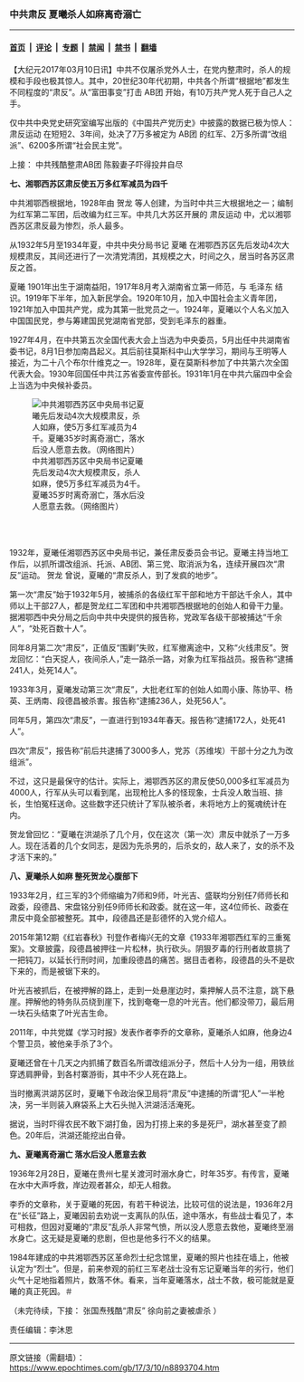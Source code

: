 ### 中共肃反 夏曦杀人如麻离奇溺亡

---

#### [首页](../../../..?n8893704) &nbsp;|&nbsp; [评论](../../../../../epoch-comment?n8893704) &nbsp;|&nbsp; [专题](../../../../../epoch-special?n8893704) &nbsp;|&nbsp; [禁闻](../../../../../epoch-news?n8893704) &nbsp;|&nbsp; [禁书](../../../../../books?n8893704) &nbsp;|&nbsp; [翻墙](https://github.com/gfw-breaker/nogfw/blob/master/README.md?n8893704)


<div class="post_content" id="artbody" itemprop="articleBody">
 <!-- article content begin -->
 <p>
  【大纪元2017年03月10日讯】中共不仅屠杀党外人士，在党内整肃时，杀人的规模和手段也极其惊人。其中，20世纪30年代初期，中共各个所谓“根据地”都发生不同程度的“肃反”。从“富田事变”打击
  <ok href="https://www.epochtimes.com/gb/tag/ab%E5%9B%A2.html">
   AB团
  </ok>
  开始，有10万共产党人死于自己人之手。
 </p>
 <p>
  仅中共中央党史研究室编写出版的《中国共产党历史》中披露的数据已极为惊人：
  <ok href="https://www.epochtimes.com/gb/tag/%E8%82%83%E5%8F%8D%E8%BF%90%E5%8A%A8.html">
   肃反运动
  </ok>
  在短短2、3年间，处决了7万多被定为
  <ok href="https://www.epochtimes.com/gb/tag/ab%E5%9B%A2.html">
   AB团
  </ok>
  的红军、2万多所谓“改组派”、6200多所谓“社会民主党”。
 </p>
 <p>
  上接：
  <ok href="https://www.epochtimes.com/gb/17/3/8/n8889214.htm">
   中共残酷整肃AB团 陈毅妻子吓得投井自尽
  </ok>
 </p>
 <p>
  <strong>
   七、湘鄂西苏区肃反使五万多红军减员为四千
  </strong>
 </p>
 <p>
  中共湘鄂西根据地，1928年由
  <ok href="https://www.epochtimes.com/gb/tag/%E8%B4%BA%E9%BE%99.html">
   贺龙
  </ok>
  等人创建，为当时中共三大根据地之一；编制为红军第二军团，后改编为红三军。中共几大苏区开展的
  <ok href="https://www.epochtimes.com/gb/tag/%E8%82%83%E5%8F%8D%E8%BF%90%E5%8A%A8.html">
   肃反运动
  </ok>
  中，尤以湘鄂西苏区肃反最为惨烈，杀人最多。
 </p>
 <p>
  从1932年5月至1934年夏，中共中央分局书记
  <ok href="https://www.epochtimes.com/gb/tag/%E5%A4%8F%E6%9B%A6.html">
   夏曦
  </ok>
  在湘鄂西苏区先后发动4次大规模肃反，其间还进行了一次清党清团，其规模之大，时间之久，居当时各苏区肃反之首。
 </p>
 <p>
  <ok href="https://www.epochtimes.com/gb/tag/%E5%A4%8F%E6%9B%A6.html">
   夏曦
  </ok>
  1901年出生于湖南益阳，1917年8月考入湖南省立第一师范，与
  <ok href="https://www.epochtimes.com/gb/tag/%E6%AF%9B%E6%B3%BD%E4%B8%9C.html">
   毛泽东
  </ok>
  结识。1919年下半年，加入新民学会。1920年10月，加入中国社会主义青年团，1921年加入中国共产党，成为其第一批党员之一。1924年，夏曦以个人名义加入中国国民党，参与筹建国民党湖南省党部，受到毛泽东的器重。
 </p>
 <p>
  1927年4月，在中共第五次全国代表大会上当选为中央委员，5月出任中共湖南省委书记，8月1日参加南昌起义。其后前往莫斯科中山大学学习，期间与王明等人接近，为二十八个布尔什维克之一。1928年，夏在莫斯科参加了中共第六次全国代表大会。1930年回国任中共江苏省委宣传部长。1931年1月在中共六届四中全会上当选为中央候补委员。
 </p>
 <figure aria-describedby="caption-attachment-8893725" class="wp-caption aligncenter" id="attachment_8893725" style="width: 200px">
  <ok href=" https://i.epochtimes.com/assets/uploads/2017/03/200px-Xia_Xi.jpg" rel="noreferrer noopener" target="_blank">
   <img alt="中共湘鄂西苏区中央局书记夏曦先后发动4次大规模肃反，杀人如麻，使5万多红军减员为4千。夏曦35岁时离奇溺亡，落水后没人愿意去救。（网络图片）" class="size-full wp-image-8893725" src="https://i.epochtimes.com/assets/uploads/2017/03/200px-Xia_Xi.jpg"/>
  </ok>
  <br/><figcaption class="wp-caption-text" id="caption-attachment-8893725">
   中共湘鄂西苏区中央局书记夏曦先后发动4次大规模肃反，杀人如麻，使5万多红军减员为4千。夏曦35岁时离奇溺亡，落水后没人愿意去救。（网络图片）
  </figcaption><br/>
 </figure><br/>
 <p>
  1932年，夏曦任湘鄂西苏区中央局书记，兼任肃反委员会书记。夏曦主持当地工作后，以抓所谓改组派、托派、AB团、第三党、取消派为名，连续开展四次“肃反”运动。
  <ok href="https://www.epochtimes.com/gb/tag/%E8%B4%BA%E9%BE%99.html">
   贺龙
  </ok>
  曾说，夏曦的“肃反杀人，到了发疯的地步”。
 </p>
 <p>
  第一次“肃反”始于1932年5月，被捕杀的各级红军干部和地方干部达千余人，其中师以上干部27人，都是贺龙红二军团和中共湘鄂西根据地的创始人和骨干力量。据湘鄂西中央分局之后向中共中央提供的报告称，党政军各级干部被捕达“千余人”，“处死百数十人”。
 </p>
 <p>
  同年8月第二次“肃反”，正值反“围剿”失败，红军撤离途中，又称“火线肃反”。贺龙回忆：“白天捉人，夜间杀人，”走一路杀一路，对象为红军指战员。报告称“逮捕241人，处死14人”。
 </p>
 <p>
  1933年3月，夏曦发动第三次“肃反”，大批老红军的创始人如周小康、陈协平、杨英、王炳南、段德昌被杀害。报告称“逮捕236人，处死56人”。
 </p>
 <p>
  同年5月，第四次“肃反”，一直进行到1934年春天。报告称“逮捕172人，处死41人”。
 </p>
 <p>
  四次“肃反”，报告称“前后共逮捕了3000多人，党苏（苏维埃）干部十分之九为改组派”。
 </p>
 <p>
  不过，这只是最保守的估计。实际上，湘鄂西苏区的肃反使50,000多红军减员为4000人，行军从头可以看到尾，出现枪比人多的怪现象，士兵没人敢当班、排长，生怕冤枉送命。这些数字还只统计了军队被杀者，未将地方上的冤魂统计在内。
 </p>
 <p>
  贺龙曾回忆：“夏曦在洪湖杀了几个月，仅在这次（第一次）肃反中就杀了一万多人。现在活着的几个女同志，是因为先杀男的，后杀女的，敌人来了，女的杀不及才活下来的。”
 </p>
 <p>
  <strong>
   八、夏曦杀人如麻 整死贺龙心腹部下
  </strong>
 </p>
 <p>
  1933年2月，红三军的3个师缩编为7师和9师，叶光吉、盛联均分别任7师师长和政委，段德昌、宋盘铭分别任9师师长和政委。就在这一年，这4位师长、政委在肃反中竟全部被整死。其中，段德昌还是彭德怀的入党介绍人。
 </p>
 <p>
  2015年第12期《红岩春秋》刊登作者梅兴无的文章《1933年湘鄂西红军的三重冤案》。文章披露，段德昌被押往一片松林，执行砍头。阴狠歹毒的行刑者故意挑了一把钝刀，以延长行刑时间，加重段德昌的痛苦。据目击者称，段德昌的头不是砍下来的，而是被锯下来的。
 </p>
 <p>
  叶光吉被抓后，在被押解的路上，走到一处悬崖边时，乘押解人员不注意，跳下悬崖。押解他的特务队员绕到崖下，找到奄奄一息的叶光吉。他们都没带刀，最后用一块石头结束了叶光吉生命。
 </p>
 <p>
  2011年，中共党媒《学习时报》发表作者李乔的文章称，夏曦杀人如麻，他身边4个警卫员，被他亲手杀了3个。
 </p>
 <p>
  夏曦还曾在十几天之内抓捕了数百名所谓改组派分子，然后十人分为一组，用铁丝穿透肩胛骨，到各村寨游街，其中不少人死在路上。
 </p>
 <p>
  当时撤离洪湖苏区时，夏曦下令政治保卫局将“肃反”中逮捕的所谓“犯人”一半枪决，另一半则装入麻袋系上大石头抛入洪湖活活淹死。
 </p>
 <p>
  据说，当时吓得农民不敢下湖打鱼，因为打捞上来的多是死尸，湖水甚至变了颜色。20年后，洪湖还能挖出白骨。
 </p>
 <p>
  <strong>
   九、夏曦离奇溺亡 落水后没人愿意去救
  </strong>
 </p>
 <p>
  1936年2月28日，夏曦在贵州七星关渡河时溺水身亡，时年35岁。有传言，夏曦在水中大声呼救，岸边观者甚众，却无人相救。
 </p>
 <p>
  李乔的文章称，关于夏曦的死因，有若干种说法，比较可信的说法是，1936年2月在“长征”路上，夏曦因前去劝说一支离队的队伍，途中落水，有些战士看见了，本可相救，但因对夏曦的“肃反”乱杀人非常气愤，所以没人愿意去救他，夏曦终至溺水身亡。这无疑是夏曦的悲剧，但也是他多行不义的结果。
 </p>
 <p>
  1984年建成的中共湘鄂西苏区革命烈士纪念馆里，夏曦的照片也挂在墙上，他被认定为“烈士”。但是，前来参观的前红三军老战士没有忘记夏曦当年的劣行，他们火气十足地指着照片，数落不休。看来，当年夏曦落水，战士不救，极可能就是夏曦的真正死因。＃
 </p>
 <p>
  （未完待续，下接：
  <ok href="https://www.epochtimes.com/gb/17/3/14/n8923691.htm">
   张国焘残酷“肃反” 徐向前之妻被虐杀
  </ok>
  ）
 </p>
 <p>
  责任编辑：李沐恩
 </p>
 <!-- article content end -->
 <div id="below_article_ad">
 </div>
</div>


---

原文链接（需翻墙）：https://www.epochtimes.com/gb/17/3/10/n8893704.htm